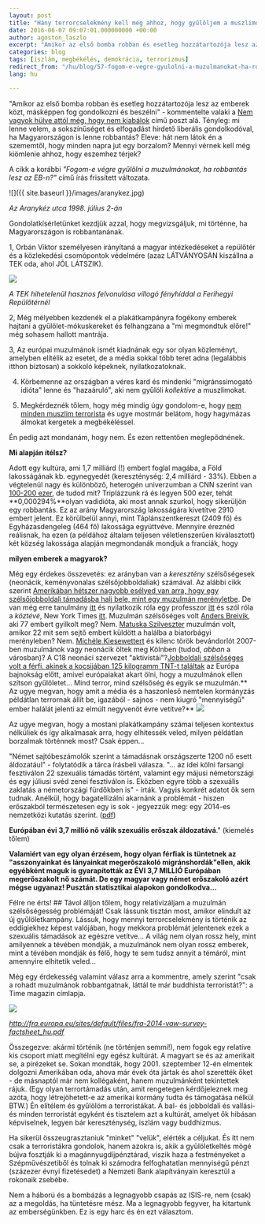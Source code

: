 ```yaml
---
layout: post
title: "Hány terrorcselekmény kell még ahhoz, hogy gyűlöljem a muszlimokat?"
date: 2016-06-07 09:07:01.000000000 +00:00
author: agoston_laszlo
excerpt: "Amikor az első bomba robban és esetleg hozzátartozója lesz az emberek közt, másképpen fog gondolkozni és beszélni - kommentelte valaki a Nem vagyok hülye attól még, hogy nem kiabálok című poszt alá. Tényleg: mi lenne velem, a sokszínűséget és elfogadást hirdető liberális gondolkodóval, ha Magyarországon is lenne robbantás?"
categories: blog
tags: [iszlám, megbékélés, demokrácia, terrorizmus]
redirect_from: "/hu/blog/57-fogom-e-vegre-gyulolni-a-muzulmanokat-ha-robbantas-lesz-az-eb-n"
lang: hu

---
```

"Amikor az első bomba robban és esetleg hozzátartozója lesz az emberek közt, másképpen fog gondolkozni és beszélni" - kommentelte valaki a [Nem vagyok hülye attól még, hogy nem kiabálok](http://agostonlaszlo.hu/hu/blog/70-nem-vagyok-hulye-attol-meg-hogy-nem-kiabalok) című poszt alá. Tényleg: mi lenne velem, a sokszínűséget és elfogadást hirdető liberális gondolkodóval, ha Magyarországon is lenne robbantás? Eleve: hát nem látok én a szememtől, hogy minden napra jut egy borzalom? Mennyi vérnek kell még kiömlenie ahhoz, hogy eszemhez térjek?

A cikk a korábbi _"Fogom-e végre gyűlölni a muzulmánokat, ha robbantás lesz az EB-n?"_ című írás frissített változata.

![]({{ site.baseurl }}/images/aranykez.jpg)

_Az Aranykéz utca 1998. július 2-án_

Gondolatkísérletünket kezdjük azzal, hogy megvizsgáljuk, mi történne, ha Magyarországon is robbantanának.

1, Orbán Viktor személyesen irányítaná a magyar intézkedéseket a repülőtér és a közlekedési csomópontok védelmére (azaz LÁTVÁNYOSAN kiszállna a TEK oda, ahol JÓL LÁTSZIK).

![]({{site.baseurl}}/images/tek.JPG)

_A TEK hihetelenül hasznos felvonulása villogó fényhíddal a Ferihegyi Repülőtérnél_

2, Még mélyebben kezdenék el a plakátkampányra fogékony emberek hajtani a gyűlölet-mókuskereket és felhangzana a "mi megmondtuk előre!" még sohasem hallott mantrája.

3, Az európai muzulmánok ismét kiadnának egy sor olyan közleményt, amelyben elítélik az esetet, de a média sokkal több teret adna (legalábbis itthon biztosan) a sokkoló képeknek, nyilatkozatoknak.

4. Körbemenne az országban a véres kard és mindenki "migránssimogató idióta" lenne és "hazaáruló", aki nem gyűlöli _kollektíve_ a muszlimokat.

5. Megkérdeznék tőlem, hogy még mindig úgy gondolom-e, hogy [nem minden muszlim terrorista](https://www.facebook.com/agostonlaszloartist/videos/816269201810513/) és ugye mostmár belátom, hogy hagymázas álmokat kergetek a megbékéléssel.

Én pedig azt mondanám, hogy nem. És ezen rettentően meglepődnének.

**Mi alapján ítélsz?**

Adott egy kultúra, ami 1,7 milliárd (!) embert foglal magába, a Föld lakosságának kb. egynegyedét (kereszténység: 2,4 milliárd - 33%). Ebben a végtelenül nagy és különböző, heterogén univerzumban a CNN szerint van [100-200 ezer](http://edition.cnn.com/2014/09/26/opinion/bergen-schneider-how-many-jihadists/), de tudod mit? Triplázzunk rá és legyen 500 ezer, tehát **0,000294%**olyan vadidióta, aki most annak szurkol, hogy sikerüljön egy robbantás. Ez az arány Magyarország lakosságára kivetítve 2910 embert jelent. Ez körülbelül annyi, mint Táplánszentkereszt (2409 fő) és Egyházasdengeleg (464 fő) lakossága együttvéve. Mennyire éreznéd reálisnak, ha ezen (a példához általam teljesen véletlenszerűen kiválasztott) két község lakossága alapján megmondanák mondjuk a franciák, hogy

**milyen emberek a magyarok?**

Még egy érdekes összevetés: ez arányban van a _keresztény_ szélsőségesek (neonácik, keményvonalas szélsőjobboldaliak) számával. Az alábbi cikk szerint [Amerikában hétszer nagyobb esélyed van arra, hogy egy szélsőjobboldali támadásba halj bele, mint egy muzulmán merényletbe](http://thinkprogress.org/justice/2015/11/30/3725562/you-are-more-than-7-times-as-likely-to-be-killed-by-a-right-wing-extemist-than-by-muslim-terrorists/). De van még erre tanulmány [itt](http://time.com/3934980/right-wing-extremists-white-terrorism-islamist-jihadi-dangerous/) és nyilatkozik róla egy professzor [itt](http://www.thecollegefix.com/post/25885/) és szól róla a _köztévé_, New York Times [itt](http://www.nytimes.com/2015/06/25/us/tally-of-attacks-in-us-challenges-perceptions-of-top-terror-threat.html?_r=0). Muzulmán szélsőséges volt [Anders Breivik](https://hu.wikipedia.org/wiki/Anders_Behring_Breivik), aki 77 embert gyilkolt meg? Nem. [Matuska Szilveszter](https://hu.wikipedia.org/wiki/Matuska_Szilveszter) muzulmán volt, amikor 22 mit sem sejtő embert küldött a halálba a biatorbágyi merényleben? Nem. [Michéle Kiesewettert](https://en.wikipedia.org/wiki/Murder_of_Mich%C3%A9le_Kiesewetter) és kilenc török bevándorlót 2007-ben muzulmánok vagy neonácik öltek meg Kölnben (tudod, _abban_ a városban)? A C18 neonáci szervezet "aktivistái"?[Jobboldali szélsőséges volt a férfi, akinek a kocsijában 125 kilogramm TNT-t találtak]( http://www.theguardian.com/world/2016/jun/06/ukraine-detained-french-citizen-plotting-euro-2016-attacks) az Európa bajnokság előtt, amivel európaiakat akart ölni, hogy a muzulmánok ellen szítson gyűlöletet...  Mind terror, mind szélsőség és egyik se muzulmán.**
Az ugye megvan, hogy amit a média és a haszonleső nemtelen kormányzás példátlan terrornak állít be, igazából - sajnos - nem kiugró "mennyiségű" ember halálát jelenti az elmúlt negyvenöt évre vetítve?**
![]({{site.baseurl}}/images/tek.JPG)

Az ugye megvan, hogy a mostani plakátkampány számai teljesen kontextus nélküliek és így alkalmasak arra, hogy elhitessék veled, milyen példátlan borzalmak történnek most? Csak éppen...

"Német sajtóbeszámolók szerint a támadásnak országszerte 1200 nő esett áldozatául" - folytatódik a tárca írásbeli válasza. "... az idei kölni farsangi fesztiválon 22 szexuális támadás történt, valamint egy májusi németországi és egy júliusi svéd zenei fesztiválon is. Eközben egyre több a szexuális zaklatás a németországi fürdőkben is" - írták. Vagyis konkrét adatot ők sem tudnak. Anélkül, hogy bagatellizálni akarnánk a problémát - hiszen erőszakból természetesen egy is sok - jegyezzük meg: egy 2014-es nemzetközi kutatás szerint. ([pdf](http://fra.europa.eu/sites/default/files/fra-2014-vaw-survey-factsheet_hu.pdf))  

**Európában évi 3,7 millió nő válik szexuális erőszak áldozatává**." (kiemelés tőlem)

**Valamiért van egy olyan érzésem, hogy olyan férfiak is tüntetnek az "asszonyainkat és lányainkat megerőszakoló migránshordák"ellen, akik egyébként maguk is gyarapították az ÉVI 3,7 MILLIÓ Európában megerőszakolt nő számát. De egy magyar vagy német erőszakoló azért mégse ugyanaz! Pusztán statisztikai alapokon gondolkodva...**

Félre ne érts! ## Távol álljon tőlem, hogy relativizáljam a muzulmán szélsőségesség problémáját!
Csak lássunk tisztán most, amikor elindult az új gyűlöletkampány. Lássuk, hogy mennyi terrorcselekmény is történik az eddigiekhez képest valójában, hogy mekkora problémát jelentenek ezek a szexuális támadások az egészre vetítve... A világ nem olyan rossz hely, mint amilyennek a tévében mondják, a muzulmánok nem olyan rossz emberek, mint a tévében mondják és félő, hogy te sem tudsz annyit a témáról, mint amennyire elhitetik veled...

Még egy érdekesség valamint válasz arra a kommentre, amely szerint "csak a rohadt muzulmánok robbantgatnak, láttál te már buddhista terroristát?": a Time magazin címlapja.

![]({{site.baseurl}}/images/aldozatok.jpg)

_http://fra.europa.eu/sites/default/files/fra-2014-vaw-survey-factsheet_hu.pdf_

Összegezve: akármi történik (ne történjen semmi!), nem fogok egy relatíve kis csoport miatt megítélni egy egész kultúrát. A magyart se és az amerikait se, a pirézeket se. Sokan mondták, hogy 2001. szeptember 12-én elmentek dolgozni Amerikában oda, ahova már évek óta jártak és ahol szerették őket - de másnaptól már nem kollégaként, hanem muzulmánként tekintettek rájuk. (Egy olyan terrortámadás után, amit rengetegen kérdőjeleznek meg azóta, hogy létrejöhetett-e az amerikai kormány tudta és támogatása nélkül BTW.) Én elítélem és gyűlölöm a terroristákat. A bal- és jobboldali és vallási- és minden terroristát egyként és tisztelem azt a kultúrát, amelyet ők hibásan képviselnek, legyen bár kereszténység, iszlám vagy buddhizmus.

Ha sikerül összeugrasztaniuk "minket" "velük", elérték a céljukat. És itt nem csak a terroristákra gondolok, hanem azokra is, akik a gyűlöletkeltés mögé bújva fosztják ki a magánnyugdíjpénztárad, viszik haza a festményeket a Szépművészetiből és tolnak ki számodra felfoghatatlan mennyiségű pénzt (százezer évnyi fizetésedet) a Nemzeti Bank alapítványain keresztül a rokonaik zsebébe.

Nem a háború és a bombázás a legnagyobb csapás az ISIS-re, nem (csak) az a megoldás, ha tüntetésre mész. Ma a legnagyobb fegyver, ha kitartunk az emberségünkben. Ez is egy harc és én ezt választom.
